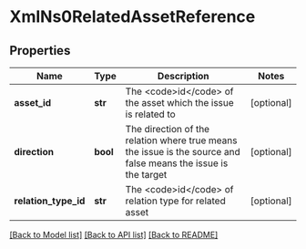 # XmlNs0RelatedAssetReference

## Properties
Name | Type | Description | Notes
------------ | ------------- | ------------- | -------------
**asset_id** | **str** | The &lt;code&gt;id&lt;/code&gt; of the asset which the issue is related to | [optional] 
**direction** | **bool** | The direction of the relation where true means the issue is the source and false means the issue is the target | [optional] 
**relation_type_id** | **str** | The &lt;code&gt;id&lt;/code&gt; of relation type for related asset | [optional] 

[[Back to Model list]](../README.md#documentation-for-models) [[Back to API list]](../README.md#documentation-for-api-endpoints) [[Back to README]](../README.md)


